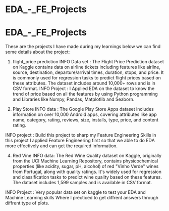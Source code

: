 ﻿# EDA_-_FE_Projects
# EDA_-_FE_Projects
These are the projects I have made during my learnings below we can find some details about the project:
1. flight_price prediction
INFO Data set : The Flight Price Prediction dataset on Kaggle contains data on airline tickets including features like airline, source, destination, departure/arrival times, duration, stops, and price. It is commonly used for regression tasks to predict flight prices based on these attributes. The dataset includes around 10,000+ rows and is in CSV format.
INFO Project : I Applied EDA on the dataset to know the trend of price based on all the features by using 
Python programming and Libraries like Numpy, Pandas, Matplotlib and Seaborn.

2. Play Store
INFO data : The Google Play Store Apps dataset includes information on over 10,000 Android apps, covering attributes like app name, category, rating, reviews, size, installs, type, price, and content rating.

INFO project : Build this project to sharp my Feature Engineering Skills in this project I applied Feature Engineering first so that we able to do EDA more effectively and can get the required information.

4. Red Vine 
INFO data: The Red Wine Quality dataset on Kaggle, originally from the UCI Machine Learning Repository, contains physicochemical properties (like acidity, sugar, pH, alcohol) of red "Vinho Verde" wines from Portugal, along with quality ratings. It's widely used for regression and classification tasks to predict wine quality based on these features. The dataset includes 1,599 samples and is available in CSV format.

INFO Project : Very popular data set on kaggle to test your EDA and Machine Learning skills Where I precticed to get diffrent answers through diffrent type of plots.
